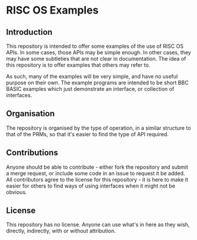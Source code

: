 # RISC OS Examples

## Introduction

This repository is intended to offer some examples of the use of RISC OS
APIs. In some cases, those APIs may be simple enough. In other cases, they
may have some subtleties that are not clear in documentation. The idea
of this repository is to offer examples that others may refer to.

As such, many of the examples will be very simple, and have no useful
purpose on their own. The example programs are intended to be short
BBC BASIC examples which just demonstrate an interface, or collection
of interfaces.

## Organisation

The repository is organised by the type of operation, in a similar structure
to that of the PRMs, so that it's easier to find the type of API required.

## Contributions

Anyone should be able to contribute - either fork the repository and submit
a merge request, or include some code in an issue to request it be added.
All contributors agree to the license for this repository - it is here to
make it easier for others to find ways of using interfaces when it might not
be obvious.

## License

This repository has no license. Anyone can use what's in here as they wish,
directly, indirectly, with or without attribution.
